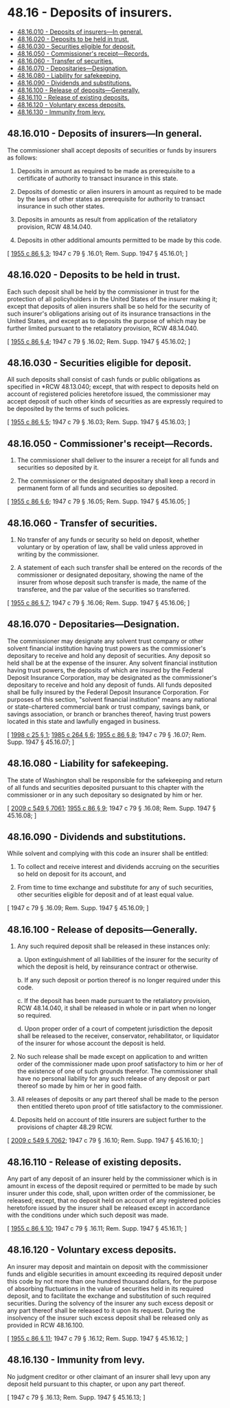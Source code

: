 # 48.16 - Deposits of insurers.
* [48.16.010 - Deposits of insurers—In general.](#4816010---deposits-of-insurersin-general)
* [48.16.020 - Deposits to be held in trust.](#4816020---deposits-to-be-held-in-trust)
* [48.16.030 - Securities eligible for deposit.](#4816030---securities-eligible-for-deposit)
* [48.16.050 - Commissioner's receipt—Records.](#4816050---commissioners-receiptrecords)
* [48.16.060 - Transfer of securities.](#4816060---transfer-of-securities)
* [48.16.070 - Depositaries—Designation.](#4816070---depositariesdesignation)
* [48.16.080 - Liability for safekeeping.](#4816080---liability-for-safekeeping)
* [48.16.090 - Dividends and substitutions.](#4816090---dividends-and-substitutions)
* [48.16.100 - Release of deposits—Generally.](#4816100---release-of-depositsgenerally)
* [48.16.110 - Release of existing deposits.](#4816110---release-of-existing-deposits)
* [48.16.120 - Voluntary excess deposits.](#4816120---voluntary-excess-deposits)
* [48.16.130 - Immunity from levy.](#4816130---immunity-from-levy)
## 48.16.010 - Deposits of insurers—In general.
The commissioner shall accept deposits of securities or funds by insurers as follows:

1. Deposits in amount as required to be made as prerequisite to a certificate of authority to transact insurance in this state.

2. Deposits of domestic or alien insurers in amount as required to be made by the laws of other states as prerequisite for authority to transact insurance in such other states.

3. Deposits in amounts as result from application of the retaliatory provision, RCW 48.14.040.

4. Deposits in other additional amounts permitted to be made by this code.

\[ [1955 c 86 § 3](http://leg.wa.gov/CodeReviser/documents/sessionlaw/1955c86.pdf?cite=1955%20c%2086%20§%203); 1947 c 79 § .16.01; Rem. Supp. 1947 § 45.16.01; \]

## 48.16.020 - Deposits to be held in trust.
Each such deposit shall be held by the commissioner in trust for the protection of all policyholders in the United States of the insurer making it; except that deposits of alien insurers shall be so held for the security of such insurer's obligations arising out of its insurance transactions in the United States, and except as to deposits the purpose of which may be further limited pursuant to the retaliatory provision, RCW 48.14.040.

\[ [1955 c 86 § 4](http://leg.wa.gov/CodeReviser/documents/sessionlaw/1955c86.pdf?cite=1955%20c%2086%20§%204); 1947 c 79 § .16.02; Rem. Supp. 1947 § 45.16.02; \]

## 48.16.030 - Securities eligible for deposit.
All such deposits shall consist of cash funds or public obligations as specified in *RCW 48.13.040; except, that with respect to deposits held on account of registered policies heretofore issued, the commissioner may accept deposit of such other kinds of securities as are expressly required to be deposited by the terms of such policies.

\[ [1955 c 86 § 5](http://leg.wa.gov/CodeReviser/documents/sessionlaw/1955c86.pdf?cite=1955%20c%2086%20§%205); 1947 c 79 § .16.03; Rem. Supp. 1947 § 45.16.03; \]

## 48.16.050 - Commissioner's receipt—Records.
1. The commissioner shall deliver to the insurer a receipt for all funds and securities so deposited by it.

2. The commissioner or the designated depositary shall keep a record in permanent form of all funds and securities so deposited.

\[ [1955 c 86 § 6](http://leg.wa.gov/CodeReviser/documents/sessionlaw/1955c86.pdf?cite=1955%20c%2086%20§%206); 1947 c 79 § .16.05; Rem. Supp. 1947 § 45.16.05; \]

## 48.16.060 - Transfer of securities.
1. No transfer of any funds or security so held on deposit, whether voluntary or by operation of law, shall be valid unless approved in writing by the commissioner.

2. A statement of each such transfer shall be entered on the records of the commissioner or designated depositary, showing the name of the insurer from whose deposit such transfer is made, the name of the transferee, and the par value of the securities so transferred.

\[ [1955 c 86 § 7](http://leg.wa.gov/CodeReviser/documents/sessionlaw/1955c86.pdf?cite=1955%20c%2086%20§%207); 1947 c 79 § .16.06; Rem. Supp. 1947 § 45.16.06; \]

## 48.16.070 - Depositaries—Designation.
The commissioner may designate any solvent trust company or other solvent financial institution having trust powers as the commissioner's depositary to receive and hold any deposit of securities. Any deposit so held shall be at the expense of the insurer. Any solvent financial institution having trust powers, the deposits of which are insured by the Federal Deposit Insurance Corporation, may be designated as the commissioner's depositary to receive and hold any deposit of funds. All funds deposited shall be fully insured by the Federal Deposit Insurance Corporation. For purposes of this section, "solvent financial institution" means any national or state-chartered commercial bank or trust company, savings bank, or savings association, or branch or branches thereof, having trust powers located in this state and lawfully engaged in business.

\[ [1998 c 25 § 1](http://lawfilesext.leg.wa.gov/biennium/1997-98/Pdf/Bills/Session%20Laws/House/2144.SL.pdf?cite=1998%20c%2025%20§%201); [1985 c 264 § 6](http://leg.wa.gov/CodeReviser/documents/sessionlaw/1985c264.pdf?cite=1985%20c%20264%20§%206); [1955 c 86 § 8](http://leg.wa.gov/CodeReviser/documents/sessionlaw/1955c86.pdf?cite=1955%20c%2086%20§%208); 1947 c 79 § .16.07; Rem. Supp. 1947 § 45.16.07; \]

## 48.16.080 - Liability for safekeeping.
The state of Washington shall be responsible for the safekeeping and return of all funds and securities deposited pursuant to this chapter with the commissioner or in any such depositary so designated by him or her.

\[ [2009 c 549 § 7061](http://lawfilesext.leg.wa.gov/biennium/2009-10/Pdf/Bills/Session%20Laws/Senate/5038.SL.pdf?cite=2009%20c%20549%20§%207061); [1955 c 86 § 9](http://leg.wa.gov/CodeReviser/documents/sessionlaw/1955c86.pdf?cite=1955%20c%2086%20§%209); 1947 c 79 § .16.08; Rem. Supp. 1947 § 45.16.08; \]

## 48.16.090 - Dividends and substitutions.
While solvent and complying with this code an insurer shall be entitled:

1. To collect and receive interest and dividends accruing on the securities so held on deposit for its account, and

2. From time to time exchange and substitute for any of such securities, other securities eligible for deposit and of at least equal value.

\[ 1947 c 79 § .16.09; Rem. Supp. 1947 § 45.16.09; \]

## 48.16.100 - Release of deposits—Generally.
1. Any such required deposit shall be released in these instances only:

    a. Upon extinguishment of all liabilities of the insurer for the security of which the deposit is held, by reinsurance contract or otherwise.

    b. If any such deposit or portion thereof is no longer required under this code.

    c. If the deposit has been made pursuant to the retaliatory provision, RCW 48.14.040, it shall be released in whole or in part when no longer so required.

    d. Upon proper order of a court of competent jurisdiction the deposit shall be released to the receiver, conservator, rehabilitator, or liquidator of the insurer for whose account the deposit is held.

2. No such release shall be made except on application to and written order of the commissioner made upon proof satisfactory to him or her of the existence of one of such grounds therefor. The commissioner shall have no personal liability for any such release of any deposit or part thereof so made by him or her in good faith.

3. All releases of deposits or any part thereof shall be made to the person then entitled thereto upon proof of title satisfactory to the commissioner.

4. Deposits held on account of title insurers are subject further to the provisions of chapter 48.29 RCW.

\[ [2009 c 549 § 7062](http://lawfilesext.leg.wa.gov/biennium/2009-10/Pdf/Bills/Session%20Laws/Senate/5038.SL.pdf?cite=2009%20c%20549%20§%207062); 1947 c 79 § .16.10; Rem. Supp. 1947 § 45.16.10; \]

## 48.16.110 - Release of existing deposits.
Any part of any deposit of an insurer held by the commissioner which is in amount in excess of the deposit required or permitted to be made by such insurer under this code, shall, upon written order of the commissioner, be released; except, that no deposit held on account of any registered policies heretofore issued by the insurer shall be released except in accordance with the conditions under which such deposit was made.

\[ [1955 c 86 § 10](http://leg.wa.gov/CodeReviser/documents/sessionlaw/1955c86.pdf?cite=1955%20c%2086%20§%2010); 1947 c 79 § .16.11; Rem. Supp. 1947 § 45.16.11; \]

## 48.16.120 - Voluntary excess deposits.
An insurer may deposit and maintain on deposit with the commissioner funds and eligible securities in amount exceeding its required deposit under this code by not more than one hundred thousand dollars, for the purpose of absorbing fluctuations in the value of securities held in its required deposit, and to facilitate the exchange and substitution of such required securities. During the solvency of the insurer any such excess deposit or any part thereof shall be released to it upon its request. During the insolvency of the insurer such excess deposit shall be released only as provided in RCW 48.16.100.

\[ [1955 c 86 § 11](http://leg.wa.gov/CodeReviser/documents/sessionlaw/1955c86.pdf?cite=1955%20c%2086%20§%2011); 1947 c 79 § .16.12; Rem. Supp. 1947 § 45.16.12; \]

## 48.16.130 - Immunity from levy.
No judgment creditor or other claimant of an insurer shall levy upon any deposit held pursuant to this chapter, or upon any part thereof.

\[ 1947 c 79 § .16.13; Rem. Supp. 1947 § 45.16.13; \]

